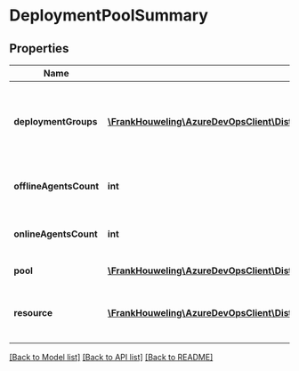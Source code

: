 # DeploymentPoolSummary

## Properties
Name | Type | Description | Notes
------------ | ------------- | ------------- | -------------
**deploymentGroups** | [**\FrankHouweling\AzureDevOpsClient\DistributedTask\Model\DeploymentGroupReference[]**](DeploymentGroupReference.md) | List of deployment groups referring to the deployment pool. | [optional] 
**offlineAgentsCount** | **int** | Number of deployment agents that are offline. | [optional] 
**onlineAgentsCount** | **int** | Number of deployment agents that are online. | [optional] 
**pool** | [**\FrankHouweling\AzureDevOpsClient\DistributedTask\Model\TaskAgentPoolReference**](TaskAgentPoolReference.md) | Deployment pool. | [optional] 
**resource** | [**\FrankHouweling\AzureDevOpsClient\DistributedTask\Model\EnvironmentResourceReference**](EnvironmentResourceReference.md) | Virtual machine Resource referring in pool. | [optional] 

[[Back to Model list]](../README.md#documentation-for-models) [[Back to API list]](../README.md#documentation-for-api-endpoints) [[Back to README]](../README.md)


